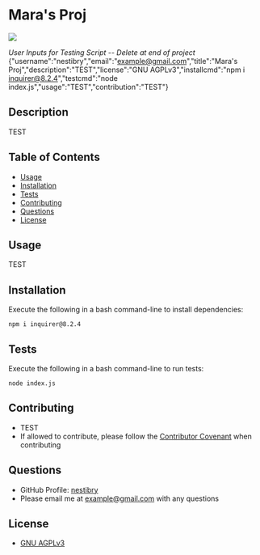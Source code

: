# Mara's Proj

![](https://img.shields.io/badge/License-GNU_AGPLv3-blue)

*User Inputs for Testing Script -- Delete at end of project*
{"username":"nestibry","email":"example@gmail.com","title":"Mara's Proj","description":"TEST","license":"GNU AGPLv3","installcmd":"npm i inquirer@8.2.4","testcmd":"node index.js","usage":"TEST","contribution":"TEST"}

## Description

TEST

## Table of Contents

- [Usage](#usage)
- [Installation](#installation)
- [Tests](#tests)
- [Contributing](#contributing)
- [Questions](#questions)
- [License](#license)

## Usage

TEST

## Installation

Execute the following in a bash command-line to install dependencies:
```
npm i inquirer@8.2.4
```

## Tests

Execute the following in a bash command-line to run tests:
```
node index.js
```

## Contributing

- TEST
- If allowed to contribute, please follow the [Contributor Covenant](https://www.contributor-covenant.org/) when contributing


## Questions

- GitHub Profile: [nestibry](https://github.com/nestibry)
- Please email me at [example@gmail.com](mailto:example@gmail.com) with any questions

## License

- [GNU AGPLv3](https://choosealicense.com/licenses/agpl-3.0/)



